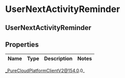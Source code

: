 # UserNextActivityReminder

## UserNextActivityReminder

## Properties

|Name | Type | Description | Notes|
|------------ | ------------- | ------------- | -------------|



_PureCloudPlatformClientV2@154.0.0_
